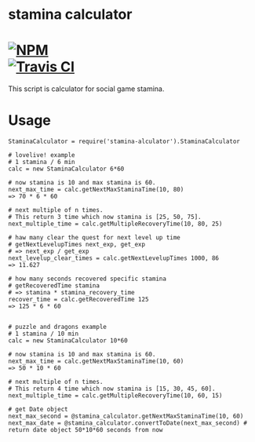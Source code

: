 # stamina calculator

[![NPM](https://nodei.co/npm/stamina-calculator.png)](https://nodei.co/npm/stamina-calculator/)  
[![Travis CI](https://travis-ci.org/ota42y/stamina-calculator.svg?branch=master)](https://travis-ci.org/ota42y/stamina-calculator.svg?branch=master)
==========

This script is calculator for social game stamina.


# Usage

```
StaminaCalculator = require('stamina-alculator').StaminaCalculator

# lovelive! example
# 1 stamina / 6 min
calc = new StaminaCalculator 6*60

# now stamina is 10 and max stamina is 60.
next_max_time = calc.getNextMaxStaminaTime(10, 80)
=> 70 * 6 * 60

# next multiple of n times.
# This return 3 time which now stamina is [25, 50, 75].
next_multiple_time = calc.getMultipleRecoveryTime(10, 80, 25)

# haw many clear the quest for next level up time
# getNextLevelupTimes next_exp, get_exp
# => next_exp / get_exp
next_levelup_clear_times = calc.getNextLevelupTimes 1000, 86
=> 11.627

# how many seconds recovered specific stamina
# getRecoveredTime stamina
# => stamina * stamina_recovery_time
recover_time = calc.getRecoveredTime 125
=> 125 * 6 * 60


# puzzle and dragons example
# 1 stamina / 10 min
calc = new StaminaCalculator 10*60

# now stamina is 10 and max stamina is 60.
next_max_time = calc.getNextMaxStaminaTime(10, 60)
=> 50 * 10 * 60

# next multiple of n times.
# This return 4 time which now stamina is [15, 30, 45, 60].
next_multiple_time = calc.getMultipleRecoveryTime(10, 60, 15)

# get Date object
next_max_second = @stamina_calculator.getNextMaxStaminaTime(10, 60)
next_max_date = @stamina_calculator.convertToDate(next_max_second) # return date object 50*10*60 seconds from now


```
